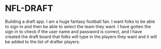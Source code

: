 # NFL-DRAFT
Building a draft app. I am a huge fantasy football fan. I want folks to be able to sign in and then be able to select the team they want. I have gotten the sign in to check if the user name and password is correct, and I have created the draft board that folks will type in the players they want and it will be added to the list of drafter players. 
